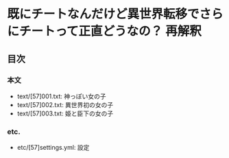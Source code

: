 # 既にチートなんだけど異世界転移でさらにチートって正直どうなの？ 再解釈

## 目次
### 本文
- text/[57]001.txt: 神っぽい女の子
- text/[57]002.txt: 異世界初の女の子
- text/[57]003.txt: 姫と臣下の女の子

### etc.
- etc/[57]settings.yml: 設定
